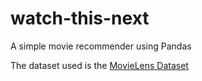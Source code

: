 # watch-this-next
A simple movie recommender using Pandas

The dataset used is the [MovieLens Dataset](https://grouplens.org/datasets/movielens/latest/)
